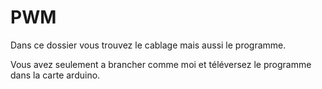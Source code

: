 # PWM
Dans ce dossier vous trouvez le cablage mais aussi le programme.

Vous avez seulement a brancher comme moi et téléversez le programme dans la carte arduino.
